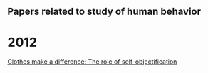 
## Papers related to study of human behavior

# 2012

[Clothes make a difference: The role of self-objectification](https://link.springer.com/article/10.1007/s11199-011-0085-3)
